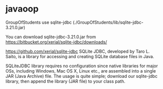 # javaoop
  GroupOfStudents use sqlite-jdbc
  (./GroupOfStudents/lib/sqlite-jdbc-3.21.0.jar)

 You can download sqlite-jdbc-3.21.0.jar
 from https://bitbucket.org/xerial/sqlite-jdbc/downloads/

 https://github.com/xerial/sqlite-jdbc
 SQLite JDBC, developed by Taro L. Saito, is a library
 for accessing and creating SQLite database files in Java.

 SQLiteJDBC library requires no configuration
 since native libraries for major OSs, including Windows, Mac OS X, Linux etc.,
 are assembled into a single JAR (Java Archive) file.
 The usage is quite simple; download our sqlite-jdbc library,
 then append the library (JAR file) to your class path.
